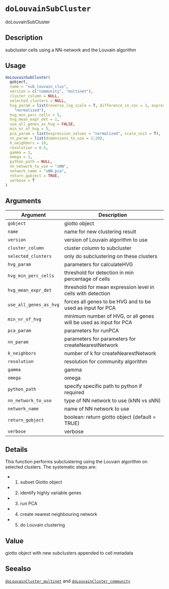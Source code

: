 # `doLouvainSubCluster`

doLouvainSubCluster


## Description

subcluster cells using a NN-network and the Louvain algorithm


## Usage

```r
doLouvainSubCluster(
  gobject,
  name = "sub_louvain_clus",
  version = c("community", "multinet"),
  cluster_column = NULL,
  selected_clusters = NULL,
  hvg_param = list(reverse_log_scale = T, difference_in_cov = 1, expression_values =
    "normalized"),
  hvg_min_perc_cells = 5,
  hvg_mean_expr_det = 1,
  use_all_genes_as_hvg = FALSE,
  min_nr_of_hvg = 5,
  pca_param = list(expression_values = "normalized", scale_unit = T),
  nn_param = list(dimensions_to_use = 1:20),
  k_neighbors = 10,
  resolution = 0.5,
  gamma = 1,
  omega = 1,
  python_path = NULL,
  nn_network_to_use = "sNN",
  network_name = "sNN.pca",
  return_gobject = TRUE,
  verbose = T
)
```


## Arguments

Argument      |Description
------------- |----------------
`gobject`     |     giotto object
`name`     |     name for new clustering result
`version`     |     version of Louvain algorithm to use
`cluster_column`     |     cluster column to subcluster
`selected_clusters`     |     only do subclustering on these clusters
`hvg_param`     |     parameters for calculateHVG
`hvg_min_perc_cells`     |     threshold for detection in min percentage of cells
`hvg_mean_expr_det`     |     threshold for mean expression level in cells with detection
`use_all_genes_as_hvg`     |     forces all genes to be HVG and to be used as input for PCA
`min_nr_of_hvg`     |     minimum number of HVG, or all genes will be used as input for PCA
`pca_param`     |     parameters for runPCA
`nn_param`     |     parameters for parameters for createNearestNetwork
`k_neighbors`     |     number of k for createNearestNetwork
`resolution`     |     resolution for community algorithm
`gamma`     |     gamma
`omega`     |     omega
`python_path`     |     specify specific path to python if required
`nn_network_to_use`     |     type of NN network to use (kNN vs sNN)
`network_name`     |     name of NN network to use
`return_gobject`     |     boolean: return giotto object (default = TRUE)
`verbose`     |     verbose


## Details

This function performs subclustering using the Louvain algorithm on selected clusters.
 The systematic steps are:
   

*  1. subset Giotto object   

*  2. identify highly variable genes   

*  3. run PCA   

*  4. create nearest neighbouring network   

*  5. do Louvain clustering


## Value

giotto object with new subclusters appended to cell metadata


## Seealso

[`doLouvainCluster_multinet`](#dolouvainclustermultinet) and [`doLouvainCluster_community`](#dolouvainclustercommunity)


